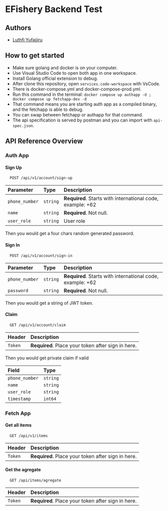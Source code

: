 
# EFishery Backend Test
## Authors

- [Luthfi Yufajjiru](https://www.github.com/luthfiyufajjiru)


## How to get started

- Make sure golang and docker is on your computer.
- Use Visual Studio Code to open both app in one workspace.
- Install Golang official extension to debug.
- After clone this repository, open `services.code-workspace` with VsCode.
- There is docker-compose.yml and docker-compose-prod.yml.
- Run this command in the terminal: `docker compose up authapp -d ; docker compose up fetchapp-dev -d`
- That command means you are starting auth app as a compiled binary, and the fetchapp is able to debug.
- You can swap between fetchapp or authapp for that command.
- The api specification is served by postman and you can import with `api-spec.json`.
## API Reference Overview

### Auth App

#### Sign Up

```http
  POST /api/v1/account/sign-up
```

| Parameter | Type     | Description                |
| :-------- | :------- | :------------------------- |
| `phone_number` | `string` | **Required**. Starts with international code, example: +62 |
| `name` | `string` | **Required**. Not null. |
| `user_role` | `string` | User role |

Then you would get a four chars random generated password.

#### Sign In

```http
  POST /api/v1/account/sign-in
```
| Parameter | Type     | Description                |
| :-------- | :------- | :------------------------- |
| `phone_number` | `string` | **Required**. Starts with international code, example: +62 |
| `password` | `string` | **Required**. Not null. |

Then you would get a string of JWT token.

#### Claim

```http
  GET /api/v1/account/claim
```
| Header | Description                |
| :------| :------------------------- |
| `Token` | **Required**. Place your token after sign in here. |

Then you would get private claim if valid

| Field | Type     |
| :-------- | :------- |
| `phone_number` | `string`|
| `name` | `string` |
| `user_role` | `string` |
| `timestamp` | `int64` |

### Fetch App

#### Get all items

```http
  GET /api/v1/items
```

| Header | Description                |
| :------| :------------------------- |
| `Token` | **Required**. Place your token after sign in here. |

#### Get the agregate

```http
  GET /api/items/agregate
```

| Header | Description                |
| :------| :------------------------- |
| `Token` | **Required**. Place your token after sign in here. |